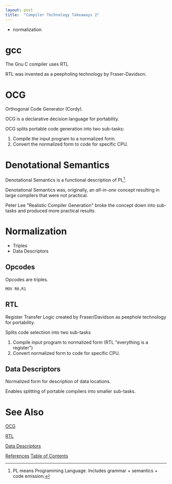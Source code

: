 ```yaml
---
layout: post
title:  "Compiler Technology Takeaways 2"
---
```

- normalization

# gcc

The Gnu C compiler uses RTL

RTL was invented as a peepholing technology by Fraser-Davidson.

# OCG
Orthogonal Code Generator (Cordy).

OCG is a declarative decision language for portability.

OCG splits portable code generation into two sub-tasks:
1. Compile the input program to a normalized form.
2. Convert the normalized form to code for specific CPU.

# Denotational Semantics
Denotational Semantics is a functional description of PL[^pl].

[^pl]: PL means Programming Language.
Includes grammar + semantics + code emission.

Denotational Semantics was, originally, an _all-in-one_ concept resulting in large compilers that were not practical.

Peter Lee "Realistic Compiler Generation" broke the concept down into sub-tasks and produced more practical results.
# Normalization
- Triples
- Data Descriptors
## Opcodes
Opcodes are triples.
```
MOV R0,R1
```
## RTL
Register Transfer Logic created by Fraser/Davidson as peephole technology for portability.

Splits code selectiion into two sub-tasks
1. Compile input program to normalized form (RTL "everything is a register")
2. Convert normalized form to code for specific CPU.
## Data Descriptors
Normalized form for description of data locations.

Enables splitting of portable compilers into smaller sub-tasks.
# See Also

[OCG](https://books.google.ca/books?id=X0OaMQEACAAJ&dq=bibliogroup:%22University+of+Toronto+Computer+Systems+Research+Institute+Technical+Report+CSRI%22&hl=en&sa=X&ved=2ahUKEwig1Legm8bqAhWvlHIEHYzzBYEQ6AEwBHoECAEQAQs)

[RTL](https://www.researchgate.net/publication/220404697_The_Design_and_Application_of_a_Retargetable_Peephole_Optimizer)

[Data Descriptors](https://dl.acm.org/doi/abs/10.1145/24039.24051)

[References](https://guitarvydas.github.io/2021/01/14/References.html)
[Table of Contents](https://guitarvydas.github.io/2021/05/14/Table-Of-Contents.html)



<script src="https://utteranc.es/client.js" 
        repo="guitarvydas/guitarvydas.github.io" 
        issue-term="pathname" 
        theme="github-light" 
        crossorigin="anonymous" 
        async> 
</script> 
